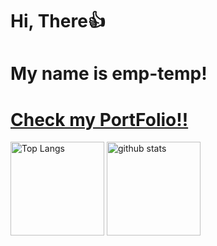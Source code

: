 #  Hi, There👍
<h1>My name is emp-temp!</h1>
<h1><a href="https://emp-temp.vercel.app/">Check my PortFolio!!</a></h1>
<p align="left"> 
  <img alt="Top Langs" height="150px" src="https://github-readme-stats.vercel.app/api/top-langs/?username=emp-temp&layout=compact&show_icons=true&theme=onedark" />
  <img alt="github stats" height="150px" src="https://github-readme-stats.vercel.app/api?username=emp-temp&theme=onedark&show_icons=ture" />
</p>
